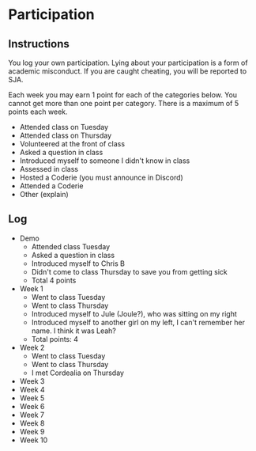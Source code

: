 Participation
=============

## Instructions ##

You log your own participation. Lying about your participation is a form of
academic misconduct. If you are caught cheating, you will be reported to SJA.

Each week you may earn 1 point for each of the categories below. You cannot get
more than one point per category. There is a maximum of 5 points each week.

+ Attended class on Tuesday
+ Attended class on Thursday
+ Volunteered at the front of class
+ Asked a question in class
+ Introduced myself to someone I didn't know in class
+ Assessed in class
+ Hosted a Coderie (you must announce in Discord)
+ Attended a Coderie
+ Other (explain)

## Log ##

- Demo
	+ Attended class Tuesday
	+ Asked a question in class
	+ Introduced myself to Chris B
	+ Didn't come to class Thursday to save you from getting sick
	+ Total 4 points
- Week 1
	+ Went to class Tuesday
	+ Went to class Thursday
	+ Introduced myself to Jule (Joule?), who was sitting on my right
	+ Introduced myself to another girl on my left, I can't remember her name. I think it was Leah?
	+ Total points: 4
- Week 2
	+ Went to class Tuesday
	+ Went to class Thursday
	+ I met Cordealia on Thursday 
- Week 3
- Week 4
- Week 5
- Week 6
- Week 7
- Week 8
- Week 9
- Week 10
